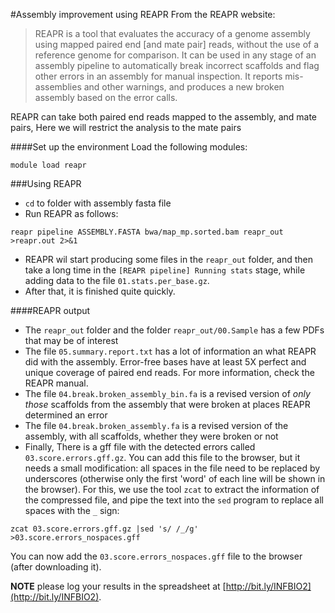 #Assembly improvement using REAPR
From the REAPR website:
> REAPR is a tool that evaluates the accuracy of a genome assembly using mapped paired end [and mate pair] reads, without the use of a reference genome for comparison. It can be used in any stage of an assembly pipeline to automatically break incorrect scaffolds and flag other errors in an assembly for manual inspection. It reports mis-assemblies and other warnings, and produces a new broken assembly based on the error calls.

REAPR can take both paired end reads mapped to the assembly, and mate pairs, Here we will restrict the analysis to the mate pairs

####Set up the environment
Load the following modules:

```
module load reapr
```

###Using REAPR

* `cd` to folder with assembly fasta file
* Run REAPR as follows:

```
reapr pipeline ASSEMBLY.FASTA bwa/map_mp.sorted.bam reapr_out >reapr.out 2>&1
```

* REAPR wil start producing some files in the `reapr_out` folder, and then take a long time in the `[REAPR pipeline] Running stats` stage, while adding data to the file `01.stats.per_base.gz`. 
* After that, it is finished quite quickly. 

####REAPR output
* The `reapr_out` folder and the folder `reapr_out/00.Sample` has a few PDFs that may be of interest
* The file `05.summary.report.txt` has a lot of information an what REAPR did with the assembly. Error-free bases have at least 5X perfect and unique coverage of paired end reads. For more information, check the REAPR manual.
* The file `04.break.broken_assembly_bin.fa` is a revised version of *only those* scaffolds from the assembly that were broken at places REAPR determined an error
* The file `04.break.broken_assembly.fa` is a revised version of the assembly, with all scaffolds, whether they were broken or not
* Finally, There is a gff file with the detected errors called `03.score.errors.gff.gz`. You can add this file to the browser, but it needs a small modification: all spaces in the file need to be replaced by underscores (otherwise only the first 'word' of each line will be shown in the browser). For this, we use the tool `zcat` to extract the information of the compressed file, and pipe the text into the `sed` program to replace all spaces with the `_` sign:

```
zcat 03.score.errors.gff.gz |sed 's/ /_/g' >03.score.errors_nospaces.gff
```
You can now add the `03.score.errors_nospaces.gff` file to the browser (after downloading it).

**NOTE** please log your results in the spreadsheet at [http://bit.ly/INFBIO2](http://bit.ly/INFBIO2).
